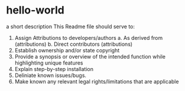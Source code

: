 # hello-world
a short description
This Readme file should serve to:
  1. Assign Attributions to developers/authors
      a. As derived from (attributions)
      b. Direct contributors (attributions) 
  2. Establish ownership and/or state copyright
  3. Provide a synopsis or overview of the intended function while highlighting unique features  
  4. Explain step-by-step installation
  5. Deliniate known issues/bugs.
  6. Make known any relevant legal rights/limitations that are applicable
